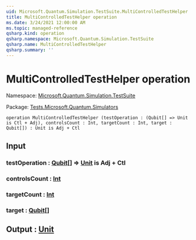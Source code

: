 ```yaml
---
uid: Microsoft.Quantum.Simulation.TestSuite.MultiControlledTestHelper
title: MultiControlledTestHelper operation
ms.date: 3/24/2021 12:00:00 AM
ms.topic: managed-reference
qsharp.kind: operation
qsharp.namespace: Microsoft.Quantum.Simulation.TestSuite
qsharp.name: MultiControlledTestHelper
qsharp.summary: ''
---
```


# MultiControlledTestHelper operation

Namespace: [Microsoft.Quantum.Simulation.TestSuite](xref:Microsoft.Quantum.Simulation.TestSuite)

Package: [Tests.Microsoft.Quantum.Simulators](https://nuget.org/packages/Tests.Microsoft.Quantum.Simulators)




```qsharp
operation MultiControlledTestHelper (testOperation : (Qubit[] => Unit is Ctl + Adj), controlsCount : Int, targetCount : Int, target : Qubit[]) : Unit is Adj + Ctl
```


## Input

### testOperation : [Qubit](xref:microsoft.quantum.lang-ref.qubit)[] => [Unit](xref:microsoft.quantum.lang-ref.unit)  is Adj + Ctl




### controlsCount : [Int](xref:microsoft.quantum.lang-ref.int)




### targetCount : [Int](xref:microsoft.quantum.lang-ref.int)




### target : [Qubit](xref:microsoft.quantum.lang-ref.qubit)[]





## Output : [Unit](xref:microsoft.quantum.lang-ref.unit)

